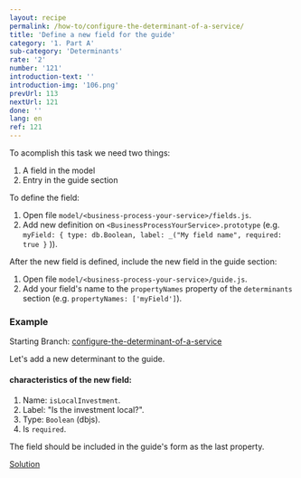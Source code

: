 ```yaml
---
layout: recipe
permalink: /how-to/configure-the-determinant-of-a-service/
title: 'Define a new field for the guide'
category: '1. Part A'
sub-category: 'Determinants'
rate: '2'
number: '121'
introduction-text: ''
introduction-img: '106.png'
prevUrl: 113
nextUrl: 121
done: ''
lang: en
ref: 121
---
```


To acomplish this task we need two things:

1. A field in the model
2. Entry in the guide section

To define the field:

1. Open file `model/<business-process-your-service>/fields.js`.
2. Add new definition on `<BusinessProcessYourService>.prototype` (e.g. `myField: { type: db.Boolean, label: _("My field name", required: true }` )).

After the new field is defined, include the new field in the guide section:

1. Open file `model/<business-process-your-service>/guide.js`.
2. Add your field's name to the `propertyNames` property of the `determinants` section (e.g. `propertyNames: ['myField']`).

### Example

Starting Branch: [configure-the-determinant-of-a-service](https://github.com/egovernment/eregistrations-demo/tree/configure-the-determinant-of-a-service)

Let's add a new determinant to the guide.

#### characteristics of the new field:

1. Name: `isLocalInvestment`.
2. Label: "Is the investment local?".
3. Type: `Boolean` (dbjs).
4. Is `required`.

The field should be included in the guide's form as the last property.

[Solution](https://github.com/egovernment/eregistrations-demo/compare/configure-the-determinant-of-a-service...configure-the-determinant-of-a-service-solution?expand=1)
